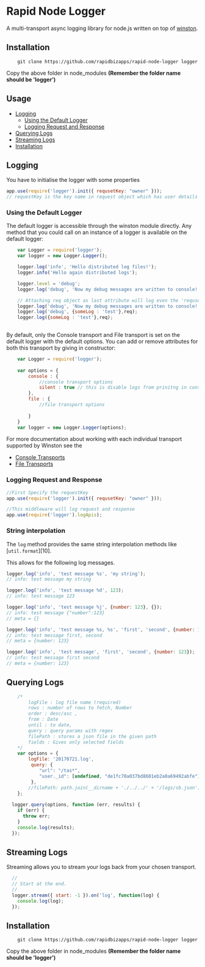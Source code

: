 # Rapid Node Logger

A multi-transport async logging library for node.js written on top of [winston](http://github.com/winstonjs/winston). 


## Installation

```
    git clone https://github.com/rapidbizapps/rapid-node-logger logger
```
Copy the above folder in node_modules **(Remember the folder name should be 'logger')**


## Usage


* [Logging](#logging)
  * [Using the Default Logger](#using-the-default-logger)
  * [Logging Request and Response](#logging-request-and-response)
* [Querying Logs](#querying-logs)
* [Streaming Logs](#streaming-logs)
* [Installation](#installation)


## Logging
You have to initialise the logger with some properties

```js
app.use(require('logger').init({ requsetKey: "owner" }));
// requestKey is the key name in request object which has user details [req.owner]
```

### Using the Default Logger
The default logger is accessible through the winston module directly. Any method that you could call on an instance of a logger is available on the default logger:

``` js
    var Logger = require('logger');
    var logger = new Logger.Logger();

    logger.log('info', 'Hello distributed log files!');
    logger.info('Hello again distributed logs');

    logger.level = 'debug';
    logger.log('debug', 'Now my debug messages are written to console!');

    // Attaching req object as last attribute will log even the 'requsetKey' attr from request object to the log record
    logger.log('debug', 'Now my debug messages are written to console!',req);
    logger.log('debug', {someLog : 'test'},req);
    logger.log({someLog : 'test'},req);
    
```

By default, only the Console transport and File transport is set on the default logger with the default options. You can add or remove attributes for both this transport by giving in constructor:

``` js
    var Logger = require('logger');
    
    var options = {
        console : {
            //console transport options
            silent : true // this is disable logs from prinitng in console 
        },
        file : {
            //file transport options
            
        }
    }
    var logger = new Logger.Logger(options);
```


For more documentation about working with each individual transport supported by Winston see the 
* [Console Transports](https://github.com/winstonjs/winston/blob/master/docs/transports.md#console-transport)
* [File Transports](https://github.com/winstonjs/winston/blob/master/docs/transports.md#file-transport)

### Logging Request and Response
```js
//First Specify the requestKey
app.use(require('logger').init({ requsetKey: "owner" }));

//This middleware will log request and response
app.use(require('logger').logApis);

```

### String interpolation
The `log` method provides the same string interpolation methods like [`util.format`][10].

This allows for the following log messages.
``` js
logger.log('info', 'test message %s', 'my string');
// info: test message my string

logger.log('info', 'test message %d', 123);
// info: test message 123

logger.log('info', 'test message %j', {number: 123}, {});
// info: test message {"number":123}
// meta = {}

logger.log('info', 'test message %s, %s', 'first', 'second', {number: 123});
// info: test message first, second
// meta = {number: 123}

logger.log('info', 'test message', 'first', 'second', {number: 123});
// info: test message first second
// meta = {number: 123}

```





## Querying Logs

``` js
    /*
        logFile : log file name (required)
        rows : number of rows to fetch, Number
        order : desc/asc ,
        from : Date
        until : to date,
        query : query params with regex
        filePath : stores a json file in the given path
        fields : Gives only selected fields
    */
 	var options = {
		logFile: '20170721.log',
		 query: {
		 	"url": "/tas*",
		 	"user._id": [undefined, "de1fc70a037bd8601eb2a0a69492abfe"]
		 },
		//filePath: path.join(__dirname + './../../' + '/logs/sb.json')
	};
  
  logger.query(options, function (err, results) {
    if (err) {
      throw err;
    }
    console.log(results);
  });
```

## Streaming Logs
Streaming allows you to stream your logs back from your chosen transport.

``` js
  //
  // Start at the end.
  //
  logger.stream({ start: -1 }).on('log', function(log) {
    console.log(log);
  });
```


## Installation

```
    git clone https://github.com/rapidbizapps/rapid-node-logger logger
```
Copy the above folder in node_modules **(Remember the folder name should be 'logger')**
